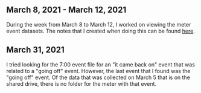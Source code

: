 ## March 8, 2021 - March 12, 2021
During the week from March 8 to March 12, I worked on viewing the meter event datasets. The notes that I created when doing this can be found [here](https://docs.google.com/document/d/1RnZ9US1l3epAWHpyJMxsfYGUi1PKdDjBQN7YQ2ObzHU/edit?usp=sharing).

## March 31, 2021
I tried looking for the 7:00 event file for an "it came back on" event that was related to a "going off" event. However, the last event that I found was the "going off" event. Of the data that was collected on March 5 that is on the shared drive, there is no folder for the meter with that event. 

